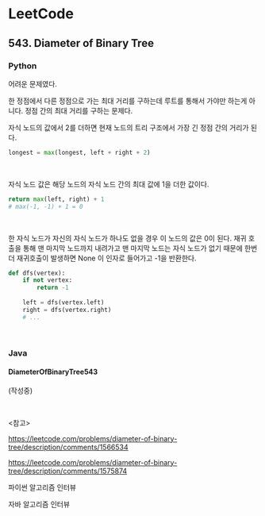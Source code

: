 # LeetCode

## 543. Diameter of Binary Tree

### Python

어려운 문제였다.

한 정점에서 다른 정점으로 가는 최대 거리를 구하는데 루트를 통해서 가야만 하는게 아니다. 정점 간의 최대 거리를 구하는 문제다.

자식 노드의 값에서 2를 더하면 현재 노드의 트리 구조에서 가장 긴 정점 간의 거리가 된다.

```python
longest = max(longest, left + right + 2)
```

<br>

자식 노드 값은 해당 노드의 자식 노드 간의 최대 값에 1을 더한 값이다. 

```python
return max(left, right) + 1
# max(-1, -1) + 1 = 0
```

<br>

한 자식 노드가 자신의 자식 노드가 하나도 없을 경우 이 노드의 값은 0이 된다. 재귀 호출을 통해 맨 마지막 노드까지 내려가고 맨 마지막 노드는 자식 노드가 없기 때문에 한번 더 재귀호출이 발생하면 None 이 인자로 들어가고 -1을 반환한다.  

```python
def dfs(vertex):
    if not vertex:
        return -1
    
    left = dfs(vertex.left)
    right = dfs(vertex.right)
    # ...
```

<br>

### Java

#### DiameterOfBinaryTree543

(작성중)

<br>

<참고>

https://leetcode.com/problems/diameter-of-binary-tree/description/comments/1566534

https://leetcode.com/problems/diameter-of-binary-tree/description/comments/1575874

파이썬 알고리즘 인터뷰

자바 알고리즘 인터뷰

